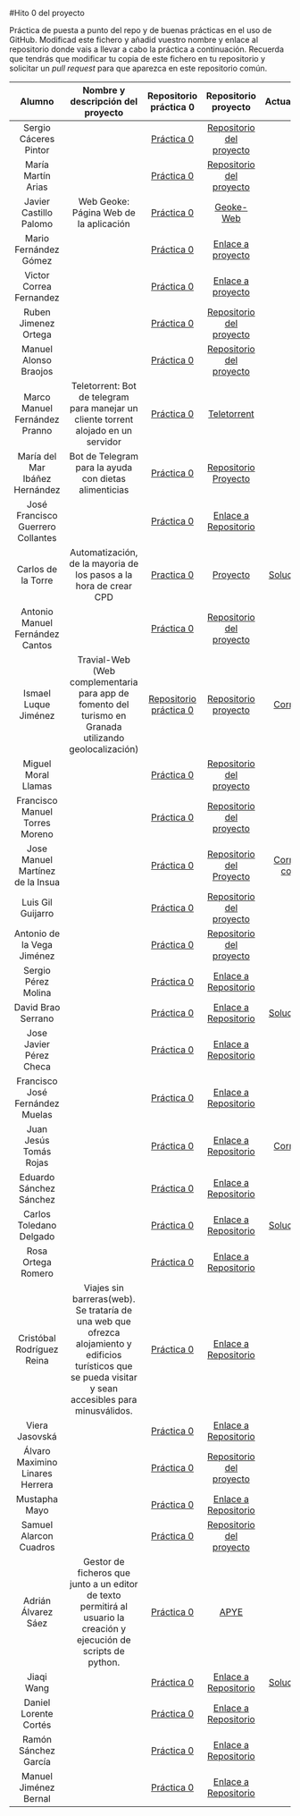 #Hito 0 del proyecto

Práctica de puesta a punto del repo y de buenas prácticas en el uso de
GitHub. Modificad este fichero y añadid vuestro nombre y enlace al
repositorio donde vais a llevar a cabo la práctica a
continuación. Recuerda que tendrás que modificar tu copia de este
fichero en tu repositorio y solicitar un *pull request* para que
aparezca en este repositorio común.


| Alumno  | Nombre y descripción del proyecto  | Repositorio práctica 0  | Repositorio proyecto | Actualización |
|:-:|:-:|:-:|:-:|:-:|
| Sergio Cáceres Pintor |  | [Práctica 0](https://github.com/sergiocaceres/IV/tree/Documentacion) |  [Repositorio del proyecto](https://github.com/sergiocaceres/IV) | |
| María Martín Arias |  | [Práctica 0](https://github.com/MariaMma6/IV/tree/hito0) |  [Repositorio del proyecto](https://github.com/MariaMma6/IV) | |
| Javier Castillo Palomo |Web Geoke: Página Web de la aplicación  | [Práctica 0](https://github.com/makelele29/IV16-17) |  [Geoke-Web](https://github.com/makelele29/Geoke-Web) | |
| Mario Fernández Gómez| | [Práctica 0](https://github.com/mariofg92/ivmario/tree/rama0) | [Enlace a proyecto](https://github.com/mariofg92/ivmario) | |
| Victor Correa Fernandez | | [Práctica 0](https://github.com/iCachurro/IV16-17) | [Enlace a proyecto](https://github.com/iCachurro/ProyectoIV1617) | |
| Ruben Jimenez Ortega |  | [Práctica 0](https://github.com/rubenjo7/IV/tree/Documentacion) |  [Repositorio del proyecto](https://github.com/rubenjo7/IV) | |
| Manuel Alonso Braojos|  | [Práctica 0](https://github.com/manuelalonsobraojos/proyectoIV/tree/rama0) |  [Repositorio del proyecto](https://github.com/manuelalonsobraojos/proyectoIV) | |
| Marco Manuel Fernández Pranno  | Teletorrent: Bot de telegram para manejar un cliente torrent alojado en un servidor | [Práctica 0](https://github.com/MarFerPra/IV16-17) | [Teletorrent](https://github.com/MarFerPra/teletorrent) | |
| María del Mar Ibáñez Hernández  | Bot de Telegram para la ayuda con dietas alimenticias  | [Práctica 0](https://github.com/maribhez/Infraestructura-Virtual-2016-2017/tree/hito0)  | [Repositorio Proyecto](https://github.com/maribhez/Infraestructura-Virtual-2016-2017) |  |
| José Francisco Guerrero Collantes | | [Práctica 0](https://github.com/jfranguerrero/IV/tree/Documentacion) | [Enlace a Repositorio](https://github.com/jfranguerrero/IV) | |
| Carlos de la Torre  | Automatización, de la mayoria de los pasos a la hora de crear CPD | [Practica 0](https://elsudano.github.io/IV16-17/) | [Proyecto](https://elsudano.github.io/autobuildcpd/) | [Solucionado](https://github.com/elsudano/autobuildcpd/milestone/1)|
| Antonio Manuel Fernández Cantos |  | [Práctica 0](https://github.com/Antkk10/proyectoIV/tree/hito0) |  [Repositorio del proyecto](https://github.com/Antkk10/proyectoIV) | |
| Ismael Luque Jiménez  | Travial-Web (Web complementaria para app de fomento del turismo en Granada utilizando geolocalización) | [Repositorio práctica 0](https://github.com/isma94/Travial-Web/blob/doc/documentacion/0_configuracionGit.md)  | [Repositorio proyecto](https://github.com/isma94/Travial-Web) | [Corregido](https://github.com/isma94/Travial-Web/tree/doc/documentacion) |
| Miguel Moral Llamas |  | [Práctica 0](https://github.com/Miguelmoral/IV/tree/hito0) |  [Repositorio del proyecto](https://github.com/Miguelmoral/IV) | |
| Francisco Manuel Torres Moreno |  | [Práctica 0](https://github.com/pctmoreno/ProyectoIV/tree/hito0) |  [Repositorio del proyecto](https://github.com/pctmoreno/ProyectoIV) | |
| Jose Manuel Martínez de la Insua | | [Práctica 0](https://github.com/dirknash/IV16-17/tree/hito0) | [Repositorio del Proyecto](https://github.com/dirknash/ProyectoIV) | [ Corregido correo ](https://github.com/insua1990/IV16-17) |
| Luis Gil Guijarro |  | [Práctica 0](https://github.com/LuisGi93/proyectoIV2016-2017/tree/hito0) |  [Repositorio del proyecto](https://github.com/LuisGi93/proyectoIV2016-2017) | |
| Antonio de la Vega Jiménez  |  | [Práctica 0](https://github.com/antoniovj1/IV16-17) | [Repositorio del proyecto](https://github.com/antoniovj1/infraestructura_virtual_ugr) | |
| Sergio Pérez Molina | | [Práctica 0](https://github.com/Sergiopopoulos/IV-perezmolinasergio/tree/hito0) | [Enlace a Repositorio](https://github.com/Sergiopopoulos/IV-perezmolinasergio) | |
| David Brao Serrano | | [Práctica 0](https://github.com/dabrase/proyectoIV/tree/hito0) | [Enlace a Repositorio](https://github.com/dabrase/proyectoIV) | [Solucionado](https://github.com/dabrase/proyectoIV)|
| Jose Javier Pérez Checa | | [Práctica 0](https://github.com/josejapch/proyectoIV1617/tree/hito0) | [Enlace a Repositorio](https://github.com/josejapch/proyectoIV1617) | |
| Francisco José Fernández Muelas | | [Práctica 0](https://github.com/fjfernandez93/ProyectoIV/tree/hito0) | [Enlace a Repositorio](https://github.com/fjfernandez93/ProyectoIV) | |
| Juan Jesús Tomás Rojas | | [Práctica 0](https://github.com/juanjetomas/ProyectoIV/tree/hito0) | [Enlace a Repositorio](https://github.com/juanjetomas/ProyectoIV) | [Corregido](https://github.com/juanjetomas/ProyectoIV/commit/4e6d791334c186bfe58ff10f4af9b0d4b0c6bd95) |
| Eduardo Sánchez Sánchez | | [Práctica 0](https://github.com/edugr87/proyectoIV1617/tree/hito0) | [Enlace a Repositorio](https://github.com/edugr87/proyectoIV1617) | |
| Carlos Toledano Delgado  | | [Práctica 0](https://github.com/carlillostole/proyecto_IV/blob/hito0/Practica0.md) | [Enlace a Repositorio](https://github.com/carlillostole/proyecto_IV/tree/master) | [Solucionado](https://github.com/carlillostole/proyecto_IV/tree/master) |
| Rosa Ortega Romero  | | [Práctica 0](https://github.com/RosaOR/Rosa-Proyecto/tree/hito0) | [Enlace a Repositorio](https://github.com/RosaOR/Rosa-Proyecto) | |
| Cristóbal Rodríguez Reina | Viajes sin barreras(web). Se trataría de una web que ofrezca alojamiento y edificios turísticos que se pueda visitar y sean accesibles para minusválidos. | [Práctica 0](https://github.com/cr13/IV16-17) | [Enlace a Repositorio](https://github.com/cr13/proyectoIV) | |
| Viera Jasovská | | [Práctica 0](https://github.com/VierkaJ/IV/tree/hito0) | [Enlace a Repositorio](https://github.com/VierkaJ/IV/tree/master) | |
| Álvaro Maximino Linares Herrera |  | [Práctica 0](https://github.com/Lynares/IV-Proyecto/tree/hito0) |  [Repositorio del proyecto](https://github.com/Lynares/IV-Proyecto) | |
| Mustapha Mayo | | [Práctica 0](https://github.com/Mustapha90/IV16-17/tree/hito0) | [Enlace a Repositorio](https://github.com/Mustapha90/IV16-17) | |
| Samuel Alarcon Cuadros |  | [Práctica 0](https://github.com/kaizensamuel/IV-16-17/tree/master/Practicas) |  [Repositorio del proyecto](https://github.com/kaizensamuel/IV-16-17/) | |
| Adrián Álvarez Sáez | Gestor de ficheros que junto a un editor de texto permitirá al usuario la creación y ejecución de scripts de python.| [Práctica 0](https://github.com/adalsa91/APYE/tree/hito0) | [ APYE](https://github.com/adalsa91/APYE) | |
| Jiaqi Wang | | [Práctica 0](https://github.com/JiaqiWa/IV-16-17/blob/hit0/practica0.md) | [Enlace a Repositorio](https://github.com/JiaqiWa/IV-16-17) |[Solucionado](https://github.com/JiaqiWa/IV-16-17/tree/hit0) |
| Daniel Lorente Cortés | | [Práctica 0](https://github.com/danilcd/IV/tree/hito0) | [Enlace a Repositorio](https://github.com/danilcd/IV) | |
| Ramón Sánchez García | | [Práctica 0](https://github.com/Chentaco/Proyecto-IV/tree/hito0/hito0.md) | [Enlace a Repositorio](https://github.com/Chentaco/Proyecto-IV/) | |
| Manuel Jiménez Bernal | | [Práctica 0](https://github.com/manuasir/IV16-17/) | [Enlace a Repositorio](https://github.com/manuasir/ProyectoIV) | |

